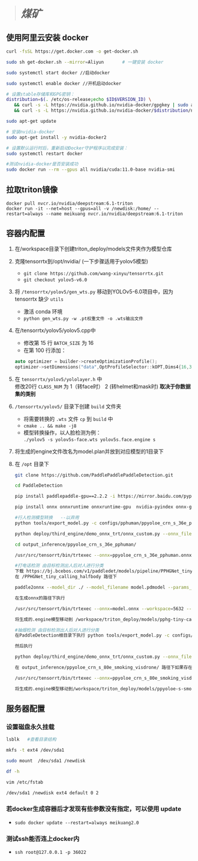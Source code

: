 ># ***煤矿***
## **使用阿里云安装 docker**
```bash
curl -fsSL https://get.docker.com -o get-docker.sh

sudo sh get-docker.sh --mirror=Aliyun       # 一键安装 docker

sudo systemctl start docker //启动docker

sudo systemctl enable docker //开机启动docker

# 设置stable存储库和GPG密钥：
distribution=$(. /etc/os-release;echo $ID$VERSION_ID) \
   && curl -s -L https://nvidia.github.io/nvidia-docker/gpgkey | sudo apt-key add - \
   && curl -s -L https://nvidia.github.io/nvidia-docker/$distribution/nvidia-docker.list | sudo tee /etc/apt/sources.list.d/nvidia-docker.list

sudo apt-get update

# 安装nvidia-docker
sudo apt-get install -y nvidia-docker2

# 设置默认运行时后，重新启动Docker守护程序以完成安装：
sudo systemctl restart docker

#测试nvidia-docker是否安装成功
sudo docker run --rm --gpus all nvidia/cuda:11.0-base nvidia-smi
```

## **拉取triton镜像**
```docker
docker pull nvcr.io/nvidia/deepstream:6.1-triton 
docker run -it --net=host --gpus=all -v /newdisk:/home/ --restart=always --name meikuang nvcr.io/nvidia/deepstream:6.1-triton
```

## **容器内配置**
1. 在/workspace目录下创建triton_deploy/models文件夹作为模型仓库
2. 克隆tensorrtx到/opt/nvidia/  (一下步骤适用于yolov5模型)

    - `git clone https://github.com/wang-xinyu/tensorrtx.git`   
    - `git checkout yolov5-v6.0`
3. 将 `/tensorrtx/yolov5/gen_wts.py` 移动到YOLOv5-6.0项目中，因为 tensorrtx 缺少 `utils`
   - 激活 conda 环境
   - `python gen_wts.py -w .pt权重文件 -o .wts输出文件`
4. 在/tensorrtx/yolov5/yolov5.cpp中  
   -  修改第 15 行 `BATCH_SIZE` 为 16
   -  在第 100 行添加：     
    ```cpp
    auto optimizer = builder->createOptimizationProfile();  
    optimizer->setDimensions("data",OptProfileSelector::kOPT,Dims4{16,3,640,640});
    ```
5. 在 `tensorrtx/yolov5/yololayer.h` 中  
   修改20行 `CLASS_NUM` 为 1（转face时） 2 (转helmet和mask时) **取决于你数据集的类别**
6. `/tensorrtx/yolov5/` 目录下创建 `build` 文件夹  
   - 将需要转换的 `.wts` 文件 `cp` 到 `build` 中
   - `cmake .. && make -j8`  
   - 模型转换操作，以人脸检测为例：  
    `./yolov5 -s yolov5s-face.wts yolov5s.face.engine s `
7. 将生成的engine文件改名为model.plan并放到对应模型的1目录下
8. 在 `/opt` 目录下  
    ```bash
    git clone https://github.com/PaddlePaddlePaddleDetection.git

    cd PaddleDetection

    pip install paddlepaddle-gpu==2.2.2 -i https://mirror.baidu.com/pypi/simple

    pip install onnx onnxruntime onnxruntime-gpu  nvidia-pyindex onnx-graphsurgeon paddle2onnx -i https://mirror.baidu.com/pypi/simple

    #行人检测模型转换   --以弃用
    python tools/export_model.py -c configs/pphuman/ppyoloe_crn_s_36e_pphuman.yml -o weights=https://paddledet.bj.bcebos.com/models/ppyoloe_crn_s_36e_crowdhuman.pdparams trt=True exclude_nms=True

    python deploy/third_engine/demo_onnx_trt/onnx_custom.py --onnx_file=output_inference/ppyoloe_crn_s_36e_pphuman/ppyoloe_crn_s_36e_pphuman.onnx --model_dir=output_inference/ppyoloe_crn_s_36e_pphuman/ --opset_version=11

    cd output_inference/ppyoloe_crn_s_36e_pphuman/

    /usr/src/tensorrt/bin/trtexec --onnx=ppyoloe_crn_s_36e_pphuman.onnx --workspace=5632 --saveEngine=ppyoloe_crn_s_36e_pphuman.engine --minShapes=image:1x3x640x640 --optShapes=image:16x3x640x640 --maxShapes=image:64x3x640x640 --verbose

    #打电话检测 由目标检测出人后对人进行分类
    下载 https://bj.bcebos.com/v1/paddledet/models/pipeline/PPHGNet_tiny_calling_halfbody.zip到任意路径 
    在 /PPHGNet_tiny_calling_halfbody 路径下 

    paddle2onnx --model_dir ./ --model_filename model.pdmodel --params_filename model.pdiparams --save_file model.onnx  --save_file model.onnx

    在生成onnx的路径下执行

    /usr/src/tensorrt/bin/trtexec --onnx=model.onnx --workspace=5632 --saveEngine=pphg224_t_calling.engine --minShapes=x:1x3x224x224 --optShapes=x:16x3x224x224 --maxShapes=x:64x3x224x224 --verbose 

    将生成的.engine模型移动到 /workspace/triton_deploy/models/pphg-tiny-call/1 重命名为 mode.plan 并替换现有的（如果存在） model.plan

    #抽烟检测 由目标检测出人后对人进行分类
    在PaddleDetection根目录下执行 python tools/export_model.py -c configs/pphuman/ppyoloe_crn_s_80e_smoking_visdrone.yml -o weights=https://bj.bcebos.com/v1/paddledet/models/pipeline/ppyoloe_crn_s_80e_smoking_visdrone.pdparams  trt=True exclude_nms=True

    然后执行

    python deploy/third_engine/demo_onnx_trt/onnx_custom.py --onnx_file=output_inference/ppyoloe_crn_s_80e_smoking_visdrone/ppyoloe_crn_s_80e_smoking_visdrone.onnx --model_dir=output_inference/ppyoloe_crn_s_80e_smoking_visdrone/ --opset_version=11

    在 output_inference/ppyoloe_crn_s_80e_smoking_visdrone/ 路径下如果存在onnx则直接执行该命令 
    
    /usr/src/tensorrt/bin/trtexec --onnx=ppyoloe_crn_s_80e_smoking_visdrone.onnx --workspace=5632 --saveEngine=ppyoloe_crn_s_80e_smoking_visdrone.engine --minShapes=image:1x3x640x640,scale_factor:1x2 --optShapes=image:16x3x640x640,scale_factor:16x2 --maxShapes=image:64x3x640x640,scale_factor:64x2 --verbose 
    
    将生成的.engine模型移动到/workspace/triton_deploy/models/ppyoloe-s-smoke/1重命名为mode.plan并替换现有的（如果存在）model.plan
    ```

## **服务器配置**
### 设置磁盘永久挂载
```bash
lsblk   #查看目录结构

mkfs -t ext4 /dev/sda1

sudo mount  /dev/sda1 /newdisk

df -h 

vim /etc/fstab

/dev/sda1 /newdisk ext4 default 0 2
```
### 若docker生成容器后才发现有些参数没有指定，可以使用 update  
- `sudo docker update --restart=always meikuang2.0`

### 测试ssh能否连上docker内

- `ssh root@127.0.0.1 -p 36022`
  
  